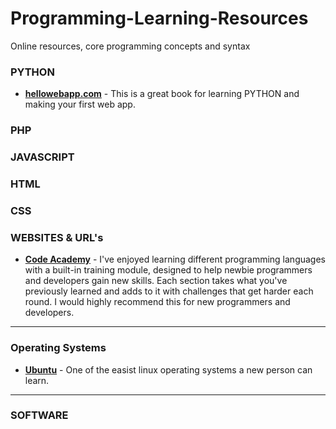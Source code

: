 # Programming-Learning-Resources
Online resources, core programming concepts and syntax

### PYTHON

* [**hellowebapp.com**](https://hellowebapp.com/) - This is a great book for learning PYTHON and making your first web app.

### PHP

### JAVASCRIPT

### HTML

### CSS

### WEBSITES & URL's

* [**Code Academy**](http://www.codecademy.com/learn) - I've enjoyed learning different programming languages with a built-in training module, designed to help newbie programmers and developers gain new skills. Each section takes what you've previously learned and adds to it with challenges that get harder each round. I would highly recommend this for new programmers and developers.

***

### Operating Systems

* [**Ubuntu**](http://www.ubuntu.com/) - One of the easist linux operating systems a new person can learn.

***

### SOFTWARE
